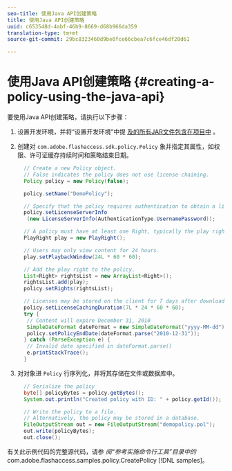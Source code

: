 ```yaml
---
seo-title: 使用Java API创建策略
title: 使用Java API创建策略
uuid: c653548d-4abf-46b9-8669-d68b966da359
translation-type: tm+mt
source-git-commit: 29bc8323460d9be0fce66cbea7c6fce46df20d61

---
```



# 使用Java API创建策略 {#creating-a-policy-using-the-java-api}

要使用Java API创建策略，请执行以下步骤：

1. 设置开发环境，并将“设置开发环境”中提 [及的所有JAR文件包含在项目中](../../aaxs-protecting-content/content-setting-up-the-sdk/content-setting-up-the-dev-env.md) 。
1. 创建对 `com.adobe.flashaccess.sdk.policy.Policy` 象并指定其属性，如权限、许可证缓存持续时间和策略结束日期。

   ```java
     // Create a new Policy object.  
     // False indicates the policy does not use license chaining.  
     Policy policy = new Policy(false);  
   
     policy.setName("DemoPolicy");  
   
     // Specify that the policy requires authentication to obtain a license.  
     policy.setLicenseServerInfo  
      (new LicenseServerInfo(AuthenticationType.UsernamePassword));  
   
     // A policy must have at least one Right, typically the play right  
     PlayRight play = new PlayRight();  
   
     // Users may only view content for 24 hours.  
     play.setPlaybackWindow(24L * 60 * 60);  
   
     // Add the play right to the policy.  
     List<Right> rightsList = new ArrayList<Right>();  
     rightsList.add(play);  
     policy.setRights(rightsList);  
   
     // Licenses may be stored on the client for 7 days after downloading  
     policy.setLicenseCachingDuration(7L * 24 * 60 * 60);  
     try {  
      // Content will expire December 31, 2010  
      SimpleDateFormat dateFormat = new SimpleDateFormat("yyyy-MM-dd");  
      policy.setPolicyEndDate(dateFormat.parse("2010-12-31"));  
     } catch (ParseException e) {  
      // Invalid date specified in dateFormat.parse()  
      e.printStackTrace();  
     }
   ```

1. 对对象进 `Policy` 行序列化，并将其存储在文件或数据库中。

   ```java
     // Serialize the policy  
     byte[] policyBytes = policy.getBytes();  
     System.out.println("Created policy with ID: " + policy.getId());  
   
     // Write the policy to a file.   
     // Alternatively, the policy may be stored in a database.  
     FileOutputStream out = new FileOutputStream("demopolicy.pol");  
     out.write(policyBytes);  
     out.close();
   ```

有关此示例代码的完整源代码，请参 *阅“参考实施命令行工具”目录中的* com.adobe.flashaccess.samples.policy.CreatePolicy [!DNL samples]。
